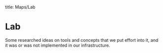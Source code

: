 title: Maps/Lab

# Lab

Some researched ideas on tools and concepts that we put effort into it, and it was or was not implemented in our infrastructure.

